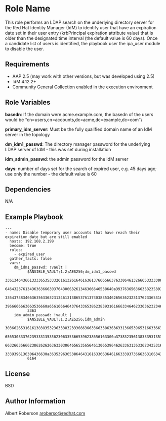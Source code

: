 Role Name
=========
This role performs an LDAP search on the underlying directory server for the Red Hat Identity Manager (IdM) to identify user that have an expiration date set in their user entry (krbPrincipal expiration attribute value) that is older than the designated time interval (the default value is 60 days). Once a candidate list of users is identified, the playbook user the ipa_user module to disable the user. 

Requirements
------------

- AAP 2.5 (may work with other versions, but was developed using 2.5)
- IdM 4.12.2+ 
- Community General Collection enabled in the execution environment

Role Variables
--------------

**basedn**:  If the domain were acme.example.com, the basedn of the users would be “cn=users,cn=accounts,dc=acme,dc=example,dc=com”\

**primary_idm_server**: Must be the fully qualified domain name of an IdM server in the topology

**dm_idm1_passwd**: The directory manager password for the underlying LDAP server of IdM - this was set  during installation

**idm_admin_passwd**: the admin password for the IdM server

**days**: number of days set for the search of expired user, e.g. 45 days ago; use only the number - the default value is 60

Dependencies
------------
N/A


Example Playbook
----------------
```
---
- name: Disable temporary user accounts that have reach their expiration date but are still enabled
  hosts: 192.168.2.199
  become: true
  roles:
    - expired_user
  gather_facts: false
  vars:
    dm_idm1_passwd: !vault |
          $ANSIBLE_VAULT;1.2;AES256;dm_idm1_passwd
          33613464366133336535333261613261646163613766656637633064613266653333306330653163
          6464323761343636366630376430663261346366646538640a393763656366353235393864313162
          33643738346636356336323134613138653761373038353462656362323137623365316235303430
          3966666663663536660a656166646437643365386238393161666334646233636232346431663630
          3363
    idm_admin_passwd: !vault |
          $ANSIBLE_VAULT;1.2;AES256;idm_admin
          30366265316161383835323633383233366636633663386363633136653965316633663037303265
          6565303337623933313535623063353665396238656163300a373832356138333931353635316365
          66326635666238626262636330306465653565646130653964626336313633623435316666616534
          3339396136306436630a363539636538646431616336636461663339373666363166343636333131
          6164
```

License
-------

BSD

Author Information
------------------

Albert Roberson aroberso@redhat.com

